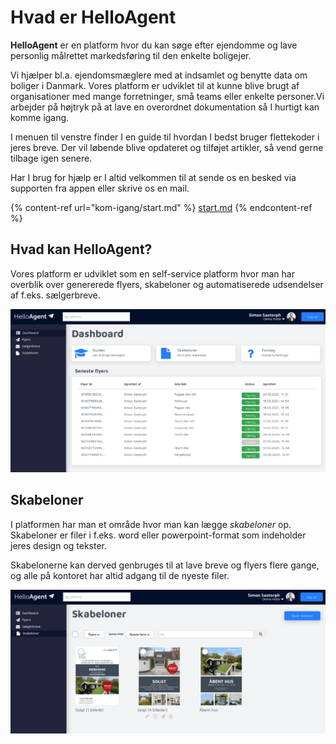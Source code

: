 # Hvad er HelloAgent

**HelloAgent** er en platform hvor du kan søge efter ejendomme og lave personlig målrettet markedsføring til den enkelte boligejer.

Vi hjælper bl.a. ejendomsmæglere med at indsamlet og benytte data om boliger i Danmark. Vores platform er udviklet til at kunne blive brugt af organisationer med mange forretninger, små teams eller enkelte personer.Vi arbejder på højtryk på at lave en overordnet dokumentation så I hurtigt kan komme igang.&#x20;

I menuen til venstre finder I en guide til hvordan I bedst bruger flettekoder i jeres breve. Der vil løbende blive opdateret og tilføjet artikler, så vend gerne tilbage igen senere.

Har I brug for hjælp er I altid velkommen til at sende os en besked via supporten fra appen eller skrive os en mail.

{% content-ref url="kom-igang/start.md" %}
[start.md](kom-igang/start.md)
{% endcontent-ref %}

## Hvad kan HelloAgent?

Vores platform er udviklet som en self-service platform hvor man har overblik over genererede flyers, skabeloner og automatiserede udsendelser af f.eks. sælgerbreve.

![](.gitbook/assets/dashboard.png)

## Skabeloner

I platformen har man et område hvor man kan lægge _skabeloner_ op. Skabeloner er filer i f.eks. word eller powerpoint-format som indeholder jeres design og tekster.

Skabelonerne kan derved genbruges til at lave breve og flyers flere gange, og alle på kontoret har altid adgang til de nyeste filer.

![](<.gitbook/assets/skabeloner (1).png>)

